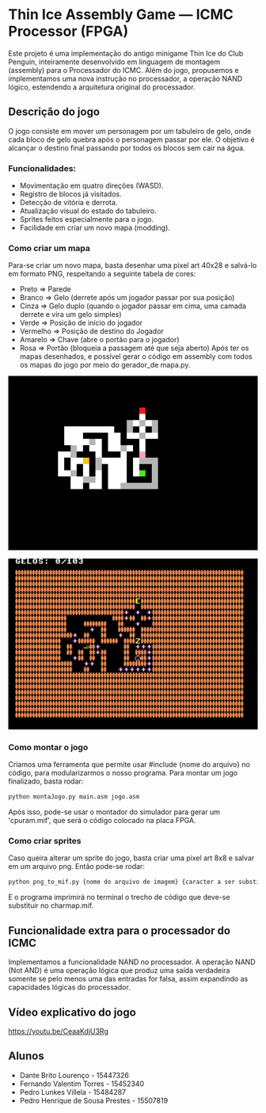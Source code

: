 # Thin Ice Assembly Game — ICMC Processor (FPGA)

Este projeto é uma implementação do antigo minigame Thin Ice do Club Penguin, inteiramente desenvolvido em linguagem de montagem (assembly) para o Processador do ICMC.
Além do jogo, propusemos e implementamos uma nova instrução no processador, a operação NAND lógico, estendendo a arquitetura original do processador.

## Descrição do jogo
O jogo consiste em mover um personagem por um tabuleiro de gelo, onde cada bloco de gelo quebra após o personagem passar por ele. O objetivo é alcançar o destino final passando por todos os blocos sem cair na água.

### Funcionalidades:
- Movimentação em quatro direções (WASD).
- Registro de blocos já visitados.
- Detecção de vitória e derrota.
- Atualização visual do estado do tabuleiro.
- Sprites feitos especialmente para o jogo.
- Facilidade em criar um novo mapa (modding).

### Como criar um mapa
Para-se criar um novo mapa, basta desenhar uma pixel art 40x28 e salvá-lo em formato PNG, respeitando a seguinte tabela de cores:
- Preto => Parede 
- Branco => Gelo (derrete após um jogador passar por sua posição)
- Cinza => Gelo duplo (quando o jogador passar em cima, uma camada derrete e vira um gelo simples)
- Verde => Posição de início do jogador
- Vermelho => Posição de destino do Jogador
- Amarelo => Chave (abre o portão para o jogador) 
- Rosa => Portão (bloqueia a passagem até que seja aberto)
Após ter os mapas desenhados, e possível gerar o código em assembly com todos os mapas do jogo por meio do gerador_de mapa.py.

![Imagem png do mapa](Images/image1.png)

![Mapa gerado no jogo](Images/image2.png)

### Como montar o jogo
Criamos uma ferramenta que permite usar #include {nome do arquivo} no código, para modularizarmos o nosso programa.
Para montar um jogo finalizado, basta rodar: 
```bash
python montaJogo.py main.asm jogo.asm
```
Após isso, pode-se usar o montador do simulador para gerar um 'cpuram.mif', que será o código colocado na placa FPGA.

### Como criar sprites
Caso queira alterar um sprite do jogo, basta criar uma pixel art 8x8 e salvar em um arquivo png.
Então pode-se rodar: 
```bash
python png_to_mif.py {nome do arquivo de imagem} {caracter a ser substituido}
```
E o programa imprimirá no terminal o trecho de código que deve-se substituir no charmap.mif.

## Funcionalidade extra para o processador do ICMC
Implementamos a funcionalidade NAND no processador. A operação NAND (Not AND) é uma operação lógica que produz uma saída verdadeira somente se pelo menos uma das entradas for falsa, assim expandindo as capacidades lógicas do processador.

## Vídeo explicativo do jogo
https://youtu.be/CeaaKdjU3Rg

## Alunos
- Dante Brito Lourenço - 15447326
- Fernando Valentim Torres - 15452340
- Pedro Lunkes Villela - 15484287
- Pedro Henrique de Sousa Prestes - 15507819
